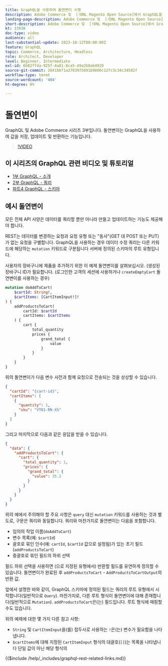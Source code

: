 ```yaml
---
title: GraphQL을 사용하여 돌연변이 수행
description: Adobe Commerce 및  [!DNL Magento Open Source]에서 GraphQL을 사용하여 돌연변이를 수행하는 방법에 대해 소개합니다. POST 호출을 사용하여 첫 번째 돌연변이를 수행합니다.
landing-page-description: Adobe Commerce 및  [!DNL Magento Open Source]에서 GraphQL을 사용하여 돌연변이를 수행하는 방법에 대해 소개합니다. POST 호출을 사용하여 첫 번째 돌연변이를 수행합니다.
short-description: Adobe Commerce 및  [!DNL Magento Open Source]에서 GraphQL을 사용하여 돌연변이를 수행하는 방법에 대해 소개합니다. POST 호출을 사용하여 첫 번째 돌연변이를 수행합니다.
kt: 13938
doc-type: video
audience: all
last-substantial-update: 2023-10-12T00:00:00Z
feature: GraphQL
topic: Commerce, Architecture, Headless
role: Architect, Developer
level: Beginner, Intermediate
exl-id: 6b82ffda-925f-4a81-8ca5-49a2b8ab4929
source-git-commit: 2041bbf1a2783975091b9806c12fc3c34c34582f
workflow-type: tm+mt
source-wordcount: '404'
ht-degree: 0%

---
```


# 돌연변이

GraphQL 및 Adobe Commerce 시리즈 3부입니다. 돌연변이는 GraphQL을 사용하여 값을 저장, 업데이트 및 반환하는 기능입니다.


>[!VIDEO](https://video.tv.adobe.com/v/3424121?learn=on)

## 이 시리즈의 GraphQL 관련 비디오 및 튜토리얼

* [1부 GraphQL - 소개](../graphql-rest/intro-graphql.md)
* [2부 GraphQL - 쿼리](../graphql-rest/graphql-queries.md)
* [파트4 GraphQL - 스키마](../graphql-rest/graphql-schema.md)

## 예시 돌연변이

모든 전체 API 사양은 데이터를 쿼리할 뿐만 아니라 만들고 업데이트하는 기능도 제공해야 합니다.

REST는 데이터를 변경하는 요청과 요청 유형 또는 &quot;동사&quot;(GET 대 POST 또는 PUT)가 없는 요청을 구별합니다.
GraphQL을 사용하는 경우 데이터 수정 쿼리는 다른 키워드에 해당하는 `mutation` 키워드로 구분됩니다
서버에 정의된 스키마의 루트 유형입니다.

사용자의 장바구니에 제품을 추가하기 위한 이 예제 돌연변이를 살펴보십시오. (생성된 장바구니 ID가 필요합니다.
(로그인한 고객의 세션에 사용하거나 `createEmptyCart` 돌연변이를 사용하는 경우)

```graphql
mutation doAddToCart(
    $cartId: String!,
    $cartItems: [CartItemInput!]!
) {
    addProductsToCart(
        cartId: $cartId
        cartItems: $cartItems
    ) {
        cart {
            total_quantity
            prices {
                grand_total {
                    value
                }
            }
        }
    }
}
```

위의 돌연변이가 다음 변수 사전과 함께 요청으로 전송되는 것을 상상할 수 있습니다.

```json
{
  "cartId": "{cart-id}",
  "cartItems": [
    {
      "quantity": 1,
      "sku": "VT01-RN-XS"
    }
  ]
}
```

그리고 마지막으로 다음과 같은 응답을 받을 수 있습니다.

```json
{
  "data": {
    "addProductsToCart": {
      "cart": {
        "total_quantity": 1,
        "prices": {
          "grand_total": {
            "value": 35.2
          }
        }
      }
    }
  }
}
```

위의 예에서 주의해야 할 주요 사항은 `query` 대신 `mutation` 키워드를 사용하는 것과 별도로,
구문은 쿼리와 동일합니다. 쿼리와 마찬가지로 돌연변이는 다음을 포함합니다.

* 임의의 작업 이름(`doAddToCart`)
* 변수 목록(예: `$cartId`)
* 괄호로 묶인 인수(예: `cartId`, `$cartId` 값으로 설정됨)가 있는 초기 필드(`addProductsToCart`)
* 중괄호로 묶인 필드의 하위 선택

필드 하위 선택을 사용하면 (으로 지정된 유형에서) 반환할 필드를 유연하게 정의할 수 있습니다.
돌연변이가 완료된 후 `addProductsToCart` - `AddProductsToCartOutput`의 반환 값.

앞에서 설명한 바와 같이, GraphQL 스키마에 정의된 필드는 쿼리의 루트 유형에서 시작합니다(일반적으로 `Query`). 마찬가지로,
다른 루트 형식이 돌연변이에 대해 존재합니다(일반적으로 `Mutation`). `addProductsToCart`은(는) 필드입니다.
루트 형식에 매핑할 수도 있습니다.

위의 예제에 대한 몇 가지 다른 참고 사항:

* `String` 및 `CartItemInput`을(를) 접두사로 사용하는 `!`은(는) 변수가 필요함을 나타냅니다.
* `$cartItems`에 대해 지정된 `CartItemInput` 형식의 대괄호(`[]`)는 목록을 나타냅니다
단일 값이 아닌 해당 형식의

{{$include /help/_includes/graphql-rest-related-links.md}}

